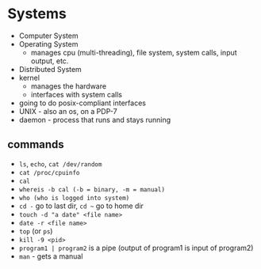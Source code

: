 # Systems

- Computer System
- Operating System
  - manages cpu (multi-threading), file system, system calls, input output, etc.
- Distributed System
- kernel
  - manages the hardware
  - interfaces with system calls
- going to do posix-compliant interfaces
- UNIX - also an os, on a PDP-7
- daemon - process that runs and stays running

## commands

- `ls`, `echo`, `cat /dev/random`
- `cat /proc/cpuinfo`
- `cal`
- `whereis -b cal (-b = binary, -m = manual)`
- `who (who is logged into system)`
- `cd -` go to last dir, `cd ~` go to home dir
- `touch -d "a date" <file name>`
- `date -r <file name>`
- `top` (or `ps`)
- `kill -9 <pid>`
- `program1 | program2` is a pipe (output of program1 is input of program2)
- `man` - gets a manual
